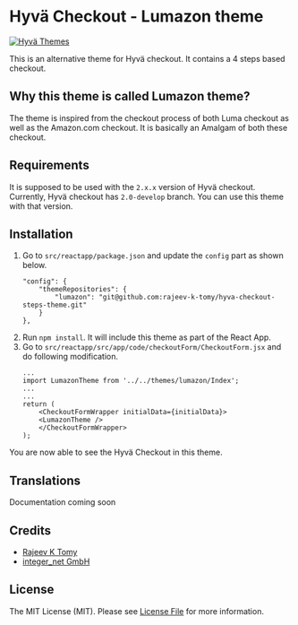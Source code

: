 
# Hyvä Checkout - Lumazon theme

[![Hyvä Themes](https://repository-images.githubusercontent.com/303806175/a3973c80-479c-11eb-8716-03e369d87143)](https://hyva.io/)

This is an alternative theme for Hyvä checkout. It contains a 4 steps based checkout.

## Why this theme is called Lumazon theme?

The theme is inspired from the checkout process of both Luma checkout as well as
the Amazon.com checkout. It is basically an Amalgam of both these checkout.
## Requirements

It is supposed to be used with the `2.x.x` version of Hyvä checkout. Currently,
Hyvä checkout has `2.0-develop` branch. You can use this theme with that version.

## Installation

1. Go to `src/reactapp/package.json` and update the `config` part as shown below.
    ```
    "config": {
        "themeRepositories": {
            "lumazon": "git@github.com:rajeev-k-tomy/hyva-checkout-steps-theme.git"
        }
    },
    ```
2. Run `npm install`. It will include this theme as part of the React App.
3. Go to `src/reactapp/src/app/code/checkoutForm/CheckoutForm.jsx` and do following modification.
    ```
    ...
    import LumazonTheme from '../../themes/lumazon/Index';
    ...
    ...
    return (
        <CheckoutFormWrapper initialData={initialData}>
        <LumazonTheme />
        </CheckoutFormWrapper>
    );
    ```

You are now able to see the Hyvä Checkout in this theme.
## Translations

Documentation coming soon
## Credits

- [Rajeev K Tomy][link-author]
- [integer_net GmbH][link-company1]

## License

The MIT License (MIT). Please see [License File](LICENSE.txt) for more information.

[ico-compatibility]: https://img.shields.io/badge/magento-%202.3%20|%202.4-brightgreen.svg?logo=magento&longCache=true&style=flat-square

[link-author]: https://github.com/rajeev-k-tomy
[link-company1]: https://integer-net.com
